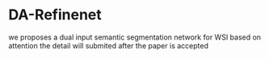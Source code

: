 # DA-Refinenet
we proposes a dual input semantic segmentation network for WSI based on attention
the detail will submited after the paper is accepted
